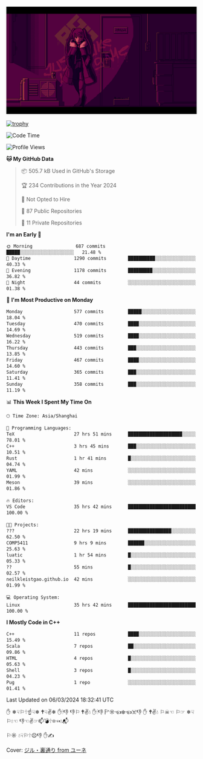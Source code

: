 ![](imgs/main.png)

[![trophy](https://github-profile-trophy.vercel.app/?username=NeilKleistGao&theme=dracula)](https://github.com/ryo-ma/github-profile-trophy)

<!--START_SECTION:waka-->
![Code Time](http://img.shields.io/badge/Code%20Time-728%20hrs%2047%20mins-blue)

![Profile Views](http://img.shields.io/badge/Profile%20Views-0-blue)

**🐱 My GitHub Data** 

> 📦 505.7 kB Used in GitHub's Storage 
 > 
> 🏆 234 Contributions in the Year 2024
 > 
> 🚫 Not Opted to Hire
 > 
> 📜 87 Public Repositories 
 > 
> 🔑 11 Private Repositories 
 > 
**I'm an Early 🐤** 

```text
🌞 Morning                687 commits         █████░░░░░░░░░░░░░░░░░░░░   21.48 % 
🌆 Daytime                1290 commits        ██████████░░░░░░░░░░░░░░░   40.33 % 
🌃 Evening                1178 commits        █████████░░░░░░░░░░░░░░░░   36.82 % 
🌙 Night                  44 commits          ░░░░░░░░░░░░░░░░░░░░░░░░░   01.38 % 
```
📅 **I'm Most Productive on Monday** 

```text
Monday                   577 commits         █████░░░░░░░░░░░░░░░░░░░░   18.04 % 
Tuesday                  470 commits         ████░░░░░░░░░░░░░░░░░░░░░   14.69 % 
Wednesday                519 commits         ████░░░░░░░░░░░░░░░░░░░░░   16.22 % 
Thursday                 443 commits         ███░░░░░░░░░░░░░░░░░░░░░░   13.85 % 
Friday                   467 commits         ████░░░░░░░░░░░░░░░░░░░░░   14.60 % 
Saturday                 365 commits         ███░░░░░░░░░░░░░░░░░░░░░░   11.41 % 
Sunday                   358 commits         ███░░░░░░░░░░░░░░░░░░░░░░   11.19 % 
```


📊 **This Week I Spent My Time On** 

```text
🕑︎ Time Zone: Asia/Shanghai

💬 Programming Languages: 
TeX                      27 hrs 51 mins      ████████████████████░░░░░   78.01 % 
C++                      3 hrs 45 mins       ███░░░░░░░░░░░░░░░░░░░░░░   10.51 % 
Rust                     1 hr 41 mins        █░░░░░░░░░░░░░░░░░░░░░░░░   04.74 % 
YAML                     42 mins             ░░░░░░░░░░░░░░░░░░░░░░░░░   01.99 % 
Meson                    39 mins             ░░░░░░░░░░░░░░░░░░░░░░░░░   01.86 % 

🔥 Editors: 
VS Code                  35 hrs 42 mins      █████████████████████████   100.00 % 

🐱‍💻 Projects: 
???                      22 hrs 19 mins      ████████████████░░░░░░░░░   62.50 % 
COMP5411                 9 hrs 9 mins        ██████░░░░░░░░░░░░░░░░░░░   25.63 % 
luatic                   1 hr 54 mins        █░░░░░░░░░░░░░░░░░░░░░░░░   05.33 % 
??                       55 mins             █░░░░░░░░░░░░░░░░░░░░░░░░   02.57 % 
neilkleistgao.github.io  42 mins             ░░░░░░░░░░░░░░░░░░░░░░░░░   01.99 % 

💻 Operating System: 
Linux                    35 hrs 42 mins      █████████████████████████   100.00 % 
```

**I Mostly Code in C++** 

```text
C++                      11 repos            ████░░░░░░░░░░░░░░░░░░░░░   15.49 % 
Scala                    7 repos             ██░░░░░░░░░░░░░░░░░░░░░░░   09.86 % 
HTML                     4 repos             █░░░░░░░░░░░░░░░░░░░░░░░░   05.63 % 
Shell                    3 repos             █░░░░░░░░░░░░░░░░░░░░░░░░   04.23 % 
Pug                      1 repo              ░░░░░░░░░░░░░░░░░░░░░░░░░   01.41 % 
```




 Last Updated on 06/03/2024 18:32:41 UTC
<!--END_SECTION:waka-->

✋ ❄☟⚐🕆☝☟❄ 🕈☟✌❄ ✋🕯👎 👎⚐ 🕈✌💧 ✋🕯👎 🏱☼☜❄☜☠👎 ✋ 🕈✌💧 ⚐☠☜ ⚐☞ ❄☟⚐💧☜ 👎☜✌☞📫💣🕆❄☜💧📬

⚐☼ 💧☟⚐🕆☹👎 ✋✍

Cover: [ジル・裏通り from ユーネ](https://www.pixiv.net/artworks/62127066)

